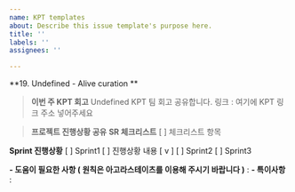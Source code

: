 ```yaml
---
name: KPT templates
about: Describe this issue template's purpose here.
title: ''
labels: ''
assignees: ''

---
```


**19. Undefined - Alive curation **
> **이번 주 KPT 회고**
Undefined KPT 팀 회고 공유합니다.
링크 : 여기에 KPT 링크 주소 넣어주세요

> **프로젝트 진행상황 공유**
**SR 체크리스트**
 [  ] 체크리스트 항목
 
**Sprint 진행상황**
 [  ] Sprint1
    [  ] 진행상황 내용
    [ v ] 
 [  ] Sprint2
 [  ] Sprint3

**- 도움이 필요한 사항 ( 원칙은 아고라스테이츠를 이용해 주시기 바랍니다 )**
  : 
**- 특이사항**
  :
